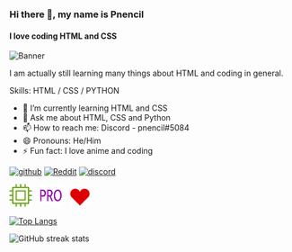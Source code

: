 ### Hi there 👋, my name is Pnencil
#### I love coding HTML and CSS
![Banner](https://c.tenor.com/8SSF2oRr1kYAAAAd/mitsuha-comet.gif)

I am actually still learning many things about HTML and coding in general.

Skills: HTML / CSS / PYTHON

- 🌱 I’m currently learning HTML and CSS 
- 💬 Ask me about HTML, CSS and Python 
- 📫 How to reach me: Discord - pnencil#5084 
- 😄 Pronouns: He/Him 
- ⚡ Fun fact: I love anime and coding 


[<img src='https://cdn.jsdelivr.net/npm/simple-icons@3.0.1/icons/github.svg' alt='github' height='40'>](https://github.com/himangsu234)  [<img src='https://cdn.jsdelivr.net/npm/simple-icons@3.0.1/icons/reddit.svg' alt='Reddit' height='40'>](https://www.reddit.com/user/HimangsuPlayz)  [<img src='https://cdn.jsdelivr.net/npm/simple-icons@3.0.1/icons/discord.svg' alt='discord' height='40'>](pnencil#5084)  

<a href='https://docs.github.com/en/developers'><img src='https://raw.githubusercontent.com/acervenky/animated-github-badges/master/assets/devbadge.gif' width='40' height='40'></a> <a href='https://github.com/pricing'><img src='https://raw.githubusercontent.com/acervenky/animated-github-badges/master/assets/pro.gif' width='40' height='40'></a> <a href='https://docs.github.com/en/github/supporting-the-open-source-community-with-github-sponsors'><img src='https://raw.githubusercontent.com/acervenky/animated-github-badges/master/assets/sponsorbadge.gif' width='35' height='35'></a> 

[![Top Langs](https://github-readme-stats.vercel.app/api/top-langs/?username=himangsu234)](https://github.com/anuraghazra/github-readme-stats)

![GitHub streak stats](https://github-readme-streak-stats.herokuapp.com/?user=himangsu234)  

